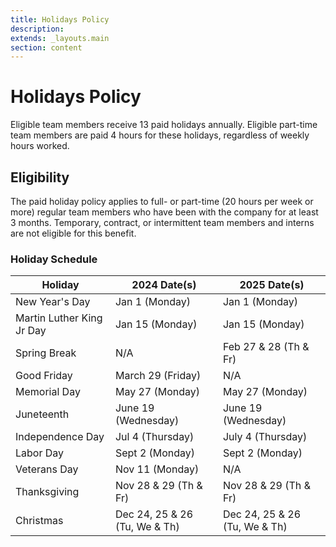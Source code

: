 ```yaml
---
title: Holidays Policy
description:
extends: _layouts.main
section: content
---
```


# Holidays Policy

Eligible team members receive 13 paid holidays annually. Eligible part-time team members are paid 4 hours for these holidays, regardless of weekly hours worked.

## Eligibility

The paid holiday policy applies to full- or part-time (20 hours per week or more) regular team members who have been with the company for at least 3 months. Temporary, contract, or intermittent team members and interns are not eligible for this benefit.

### Holiday Schedule

| Holiday                   | 2024 Date(s)                  | 2025 Date(s)                  |
|---------------------------|-------------------------------|------------------------------|
| New Year's Day            | Jan 1 (Monday)                | Jan 1 (Monday)
| Martin Luther King Jr Day | Jan 15 (Monday)               | Jan 15 (Monday)
| Spring Break              | N/A                           | Feb 27 & 28 (Th & Fr)
| Good Friday               | March 29 (Friday)             | N/A
| Memorial Day              | May 27 (Monday)               | May 27 (Monday)
| Juneteenth                | June 19 (Wednesday)           | June 19 (Wednesday)
| Independence Day          | Jul 4 (Thursday)              | July 4 (Thursday)
| Labor Day                 | Sept 2 (Monday)               | Sept 2 (Monday)
| Veterans Day              | Nov 11 (Monday)               | N/A
| Thanksgiving              | Nov 28 & 29 (Th & Fr)         | Nov 28 & 29 (Th & Fr)
| Christmas                 | Dec 24, 25 & 26 (Tu, We & Th) | Dec 24, 25 & 26 (Tu, We & Th)
